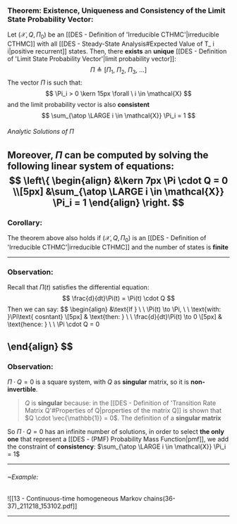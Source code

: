 ### Theorem: Existence, Uniqueness and Consistency of the Limit State Probability Vector:
Let ($\mathcal{X}, Q, \Pi_0$) be an [[DES - Definition of 'Irreducible CTHMC'|irreducible CTHMC]] with all [[DES - Steady-State Analysis#Expected Value of T_ i i|positive recurrent]] states.
Then, there **exists** an **unique** [[DES - Definition of 'Limit State Probability Vector'|limit probability vector]]:
$$
\Pi \triangleq \left[\Pi_1, \ \Pi_2, \ \Pi_3, \ \ldots \right]
$$
The vector $\Pi$ is such that:
$$
\Pi_i > 0 \kern 15px \forall \ i \in \mathcal{X}
$$
and the limit probability vector is also **consistent**
$$
\sum_{\atop \LARGE i \in \mathcal{X}} \Pi_i = 1
$$
###### Analytic Solutions of $\Pi$
Moreover, $\Pi$ can be computed by solving the following linear system of equations:
$$
\left\{
\begin{align}
	&\kern 7px \Pi \cdot Q = 0
	\\[5px]
	&\sum_{\atop \LARGE i \in \mathcal{X}} \Pi_i = 1
\end{align}
\right.
$$
---
### Corollary:
The theorem above also holds if ($\mathcal{X}, Q, \Pi_0$) is an [[DES - Definition of 'Irreducible CTHMC'|irreducible CTHMC]]  and the number of states is **finite**

---
### Observation:
Recall that $\Pi(t)$ satisfies the differential equation:
$$
\frac{d}{dt}\Pi(t) = \Pi(t) \cdot Q
$$
Then we can say:
$$
\begin{align}
&\text{If } \ \ \Pi(t) \to \Pi, \ \ \text{with: }\Pi\text{ cosntant}
\\[5px]
& \text{then: } \ \ \frac{d}{dt}\Pi(t) \to 0
\\[5px]
& \text{hence: } \ \ \Pi \cdot Q = 0


\end{align}
$$
---
### Observation:
$\Pi \cdot Q = 0$ is a square system, with $Q$ as **singular** matrix, so it is **non-invertible**.

> $Q$ is **singular** because: in the [[DES - Definition of 'Transition Rate Matrix Q'#Properties of Q|properties of the matrix Q]] is shown that $Q \cdot \vec{\mathbb{1}}  = 0$.
> The definition of a **singular matrix**

So $\Pi \cdot Q = 0$ has an infinite number of solutions, in order to select **the only one** that represent a [[DES - (PMF) Probability Mass Function|pmf]], we add the constraint of **consistency**: $\sum_{\atop \LARGE i \in \mathcal{X}} \Pi_i = 1$

---
###### ~Example:
![[13 - Continuous-time homogeneous Markov chains(36-37)_211218_153102.pdf]]

---